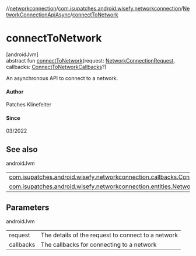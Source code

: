 //[networkconnection](../../../index.md)/[com.isupatches.android.wisefy.networkconnection](../index.md)/[NetworkConnectionApiAsync](index.md)/[connectToNetwork](connect-to-network.md)

# connectToNetwork

[androidJvm]\
abstract fun [connectToNetwork](connect-to-network.md)(request: [NetworkConnectionRequest](../../com.isupatches.android.wisefy.networkconnection.entities/-network-connection-request/index.md), callbacks: [ConnectToNetworkCallbacks](../../com.isupatches.android.wisefy.networkconnection.callbacks/-connect-to-network-callbacks/index.md)?)

An asynchronous API to connect to a network.

#### Author

Patches Klinefelter

#### Since

03/2022

## See also

androidJvm

| | |
|---|---|
| [com.isupatches.android.wisefy.networkconnection.callbacks.ConnectToNetworkCallbacks](../../com.isupatches.android.wisefy.networkconnection.callbacks/-connect-to-network-callbacks/index.md) |  |
| [com.isupatches.android.wisefy.networkconnection.entities.NetworkConnectionRequest](../../com.isupatches.android.wisefy.networkconnection.entities/-network-connection-request/index.md) |  |

## Parameters

androidJvm

| | |
|---|---|
| request | The details of the request to connect to a network |
| callbacks | The callbacks for connecting to a network |
